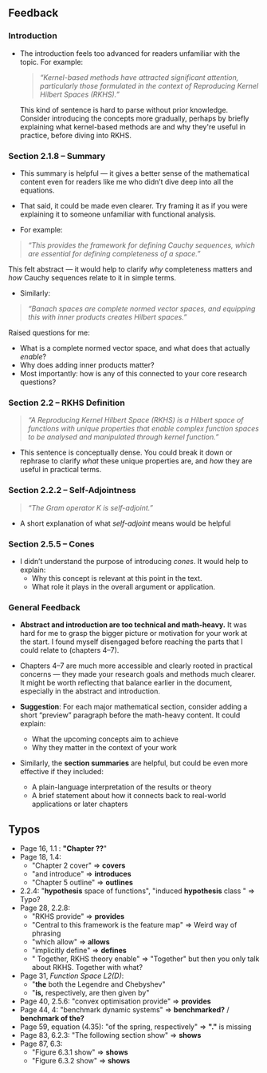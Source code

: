 ## Feedback

### Introduction

- The introduction feels too advanced for readers unfamiliar with the topic. For example:
    
    > _“Kernel-based methods have attracted significant attention, particularly those formulated in the context of Reproducing Kernel Hilbert Spaces (RKHS).”_

    This kind of sentence is hard to parse without prior knowledge. Consider introducing the concepts more gradually, perhaps by briefly explaining what kernel-based methods are and why they're useful in practice, before diving into RKHS.

### Section 2.1.8 – Summary

- This summary is helpful — it gives a better sense of the mathematical content even for readers like me who didn’t dive deep into all the equations.

- That said, it could be made even clearer. Try framing it as if you were explaining it to someone unfamiliar with functional analysis.

- For example:
> _“This provides the framework for defining Cauchy sequences, which are essential for defining completeness of a space.”_  
        
   This felt abstract — it would help to clarify _why_ completeness matters and _how_ Cauchy sequences relate to it in simple terms.

- Similarly:
> _“Banach spaces are complete normed vector spaces, and equipping this with inner products creates Hilbert spaces.”_  
    
Raised questions for me:
- What is a complete normed vector space, and what does that actually _enable_?   
- Why does adding inner products matter?
- Most importantly: how is any of this connected to your core research questions?     

### Section 2.2 – RKHS Definition

> _“A Reproducing Kernel Hilbert Space (RKHS) is a Hilbert space of functions with unique properties that enable complex function spaces to be analysed and manipulated through kernel function.”_

- This sentence is conceptually dense. You could break it down or rephrase to clarify _what_ these unique properties are, and _how_ they are useful in practical terms.

### Section 2.2.2 – Self-Adjointness

> _“The Gram operator K is self-adjoint.”_
- A short explanation of what _self-adjoint_ means  would be helpful

### Section 2.5.5 – Cones

- I didn’t understand the purpose of introducing _cones_. It would help to explain:
    - Why this concept is relevant at this point in the text.
    - What role it plays in the overall argument or application.

### General Feedback

- **Abstract and introduction are too technical and math-heavy.** It was hard for me to grasp the bigger picture or motivation for your work at the start. I found myself disengaged before reaching the parts that I could relate to (chapters 4–7).

- Chapters 4–7 are much more accessible and clearly rooted in practical concerns — they made your research goals and methods much clearer. It might be worth reflecting that balance earlier in the document, especially in the abstract and introduction.

- **Suggestion**: For each major mathematical section, consider adding a short “preview” paragraph before the math-heavy content. It could explain:
    - What the upcoming concepts aim to achieve
    - Why they matter in the context of your work

- Similarly, the **section summaries** are helpful, but could be even more effective if they included:
    - A plain-language interpretation of the results or theory
    - A brief statement about how it connects back to real-world applications or later chapters


## Typos

- Page 16, 1.1 : **"Chapter ??**"
- Page 18, 1.4: 
	- "Chapter 2 cover" => **covers**
	- "and introduce" => **introduces**
	- "Chapter 5 outline" => **outlines**
- 2.2.4: "**hypothesis** space of functions", "induced **hypothesis** class " => Typo?
- Page 28, 2.2.8: 
	- "RKHS provide" => **provides**
	- "Central to this framework is the feature map" => Weird way of phrasing
	- "which allow" => **allows**
	- "implicitly define" => **defines**
	- " Together, RKHS theory enable" => "Together" but then you only talk about RKHS. Together with what?
- Page 31, *Function Space L2(D)*: 
	- "**the** both the Legendre and Chebyshev"
	- "**is,** respectively, are then given by"
- Page 40, 2.5.6: "convex optimisation provide" => **provides**
- Page 44, 4: "benchmark dynamic systems" => **benchmarked?** / **benchmark of the?**
- Page 59, equation (4.35): "of the spring, respectively" => **"."** is missing
- Page 83, 6.2.3: "The following section show" => **shows**
- Page 87, 6.3: 
	- "Figure 6.3.1 show" => **shows**
	- "Figure 6.3.2 show" => **shows**

